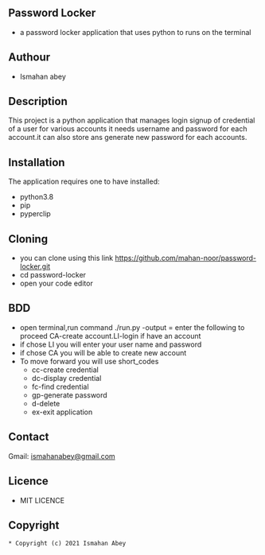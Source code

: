 ## Password Locker
* a password locker application that uses python to runs on the terminal

## Authour 
* Ismahan abey

## Description
This project is a python application that manages login signup of credential of a user  for various accounts it needs username and password for each account.it can also store ans generate new password for each accounts.

## Installation
The application requires one to have installed:
 * python3.8
 * pip
 * pyperclip

 ## Cloning
  * you can clone using this link https://github.com/mahan-noor/password-locker.git
  * cd password-locker
  * open your code editor

  ## BDD
  * open terminal,run command ./run.py -output = enter the following to proceed CA-create account.LI-login if have an account
  * if chose LI you will enter your user name and password
  * if chose  CA you will be able to create new account
  * To move forward you will use short_codes
      * cc-create credential
      * dc-display credential
      * fc-find credential
      * gp-generate password
      * d-delete
      * ex-exit application

  ## Contact
  Gmail: ismahanabey@gmail.com

  ## Licence
   * MIT LICENCE

  ## Copyright
    * Copyright (c) 2021 Ismahan Abey
                                          
                                        
